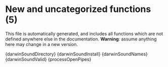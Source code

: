 # New and uncategorized functions (5)

This file is automatically generated, and includes all functions which are not defined anywhere else in the documentation. **Warning**: assume anything here may change in a new version.

{darwinSoundDirectory}
{darwinSoundInstall}
{darwinSoundNames}
{darwinSoundValid}
{processOpenPipes}
